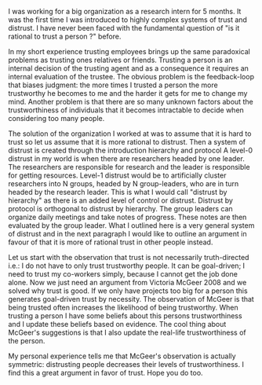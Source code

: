 

I was working for a big organization as a research intern for 5 months. 
It was the first time I was introduced to highly complex systems of trust and distrust. 
I have never been faced with the fundamental question of "is it rational to trust a person ?" before.

In my short experience trusting employees brings up the same paradoxical problems as trusting ones relatives or friends. 
Trusting a person is an internal decision of the trusting agent and as a consequence it requires an internal evaluation 
of the trustee. The obvious problem is the feedback-loop that biases judgment: the more times I trusted a person 
the more trustworthy he becomes to me and the harder it gets for me to change my mind. 
Another problem is that there are so many unknown factors about the trustworthiness of individuals that it
becomes intractable to decide when considering too many people.

The solution of the organization I worked at was to assume that it is hard to trust so let us assume that it is 
more rational to distrust. Then a system of distrust is created through the introduction hierarchy and protocol 
A level-0 distrust in my world is when there are researchers headed by one leader. 
The researchers are responsible for research and the leader is responsible for getting resources. 
Level-1 distrust would be to artificially cluster researchers into N groups, headed by N group-leaders, 
who are in turn headed by the research leader. This is what I would call "distrust by hierarchy" as there 
is an added level of control or distrust. Distrust by protocol is orthogonal to distrust by hierarchy. 
The group leaders can organize daily meetings and take notes of progress. These notes are then evaluated by 
the group leader. What I outlined here is a very general system of distrust and in the next paragraph I would like 
to outline an argument in favour of that it is more of rational trust in other people instead.

Let us start with the observation that trust is not necessarily truth-directed i.e.: I do not have to only 
trust trustworthy people. It can be goal-driven; I need to trust my co-workers simply, because I cannot get the 
job done alone. Now we just need an argument from Victoria McGeer 2008 and we solved why trust is good. 
If we only have projects too big for a person this generates goal-driven trust by necessity. 
The observation of McGeer is that being trusted often increases the likelihood of being trustworthy.
When trusting a person I have some beliefs about this persons trustworthiness and I update these beliefs based on 
evidence. The cool thing about McGeer's suggestions is that I also update the real-life trustworthiness of the person.

My personal experience tells me that McGeer's observation is actually symmetric: 
distrusting people decreases their levels of trustworthiness. I find this a great argument in favor of trust. 
Hope you do too.

